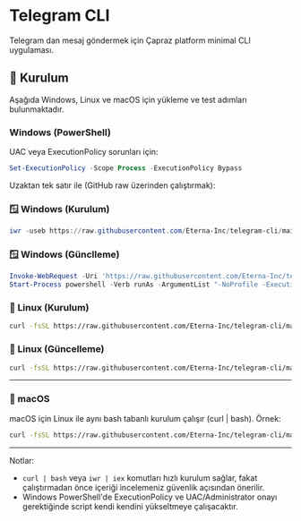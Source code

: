  # Telegram CLI

 Telegram dan mesaj göndermek için Çapraz platform minimal CLI uygulaması.


 ## 🚀 Kurulum

 Aşağıda Windows, Linux ve macOS için yükleme ve test adımları bulunmaktadır.

 ### Windows (PowerShell)

 UAC veya ExecutionPolicy sorunları için:

 ```powershell
 Set-ExecutionPolicy -Scope Process -ExecutionPolicy Bypass
 ```

 Uzaktan tek satır ile (GitHub raw üzerinden çalıştırmak):

### 🪟 Windows (Kurulum)
 ```powershell
 iwr -useb https://raw.githubusercontent.com/Eterna-Inc/telegram-cli/main/install.ps1 | iex
 ```

### 🪟 Windows (Günclleme)
```powershell
Invoke-WebRequest -Uri 'https://raw.githubusercontent.com/Eterna-Inc/telegram-cli/main/install.ps1' -OutFile $env:TEMP\telegram-install.ps1
Start-Process powershell -Verb runAs -ArgumentList "-NoProfile -ExecutionPolicy Bypass -File `"$env:TEMP\telegram-install.ps1`" -Action update"
```



 ### 🐧 Linux (Kurulum)

 ```bash
 curl -fsSL https://raw.githubusercontent.com/Eterna-Inc/telegram-cli/main/install.sh | bash
 ```

 ### 🐧 Linux (Güncelleme)

 ```bash
 curl -fsSL https://raw.githubusercontent.com/Eterna-Inc/telegram-cli/main/install.sh | bash -s update
 ```

 ---

 ### 🍎 macOS

 macOS için Linux ile aynı bash tabanlı kurulum çalışır (curl | bash). Örnek:

 ```bash
 curl -fsSL https://raw.githubusercontent.com/Eterna-Inc/telegram-cli/main/install.sh | bash
 ```

 ---

 Notlar:
 - `curl | bash` veya `iwr | iex` komutları hızlı kurulum sağlar, fakat çalıştırmadan önce içeriği incelemeniz güvenlik açısından önerilir.
 - Windows PowerShell'de ExecutionPolicy ve UAC/Administrator onayı gerektiğinde script kendi kendini yükseltmeye çalışacaktır.
